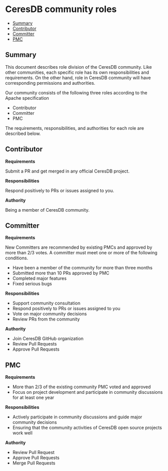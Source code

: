 # CeresDB community roles

- [Summary](#summary)
- [Contributor](#contributor)
- [Committer](#committer)
- [PMC](#pmc)

## Summary

This document describes role division of the CeresDB community. Like other communities, each specific role has its own responsibilities and requirements. On the other hand, role in CeresDB community will have corresponding permissions and authorities.

Our community consists of the following three roles according to the Apache specification

- Contributor
- Committer
- PMC

The requirements, responsibilities, and authorities for each role are described below.

## Contributor

**Requirements**

Submit a PR and get merged in any official CeresDB project.

**Responsibilities**

Respond positively to PRs or issues assigned to you.

**Authority**

Being a member of CeresDB community.

## Committer

**Requirements**

New Committers are recommended by existing PMCs and approved by more than 2/3 votes. A committer must meet one or more of the following conditions.
- Have been a member of the community for more than three months
- Submitted more than 10 PRs approved by PMC
- Completed major features
- Fixed serious bugs

**Responsibilities**

- Support community consultation
- Respond positively to PRs or issues assigned to you
- Vote on major community decisions
- Review PRs from the community

**Authority**

- Join CeresDB GitHub organization
- Review Pull Requests
- Approve Pull Requests

## PMC

**Requirements**

- More than 2/3 of the existing community PMC voted and approved
- Focus on project development and participate in community discussions for at least one year

**Responsibilities**

- Actively participate in community discussions and guide major community decisions
- Ensuring that the community activities of CeresDB open source projects work well

**Authority**

- Review Pull Request
- Approve Pull Requests
- Merge Pull Requests
